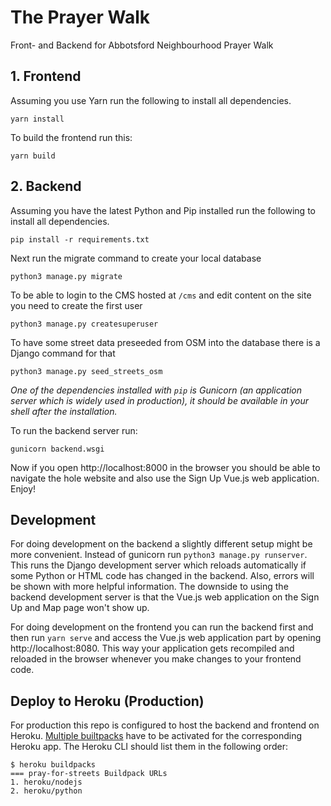 # The Prayer Walk

Front- and Backend for Abbotsford Neighbourhood Prayer Walk

## 1. Frontend
Assuming you use Yarn run the following to install all dependencies.
```shell
yarn install
```
To build the frontend run this:
```shell
yarn build
```

## 2. Backend
Assuming you have the latest Python and Pip installed run the following 
to install all dependencies.
```shell
pip install -r requirements.txt
```

Next run the migrate command to create your local database
```shell
python3 manage.py migrate
```

To be able to login to the CMS hosted at `/cms` and edit content on the site you need to create the first user
```shell
python3 manage.py createsuperuser
```

To have some street data preseeded from OSM into the database there is a Django command for that
```shell
python3 manage.py seed_streets_osm
```

_One of the dependencies installed with `pip` is Gunicorn (an application server which is widely used
in production), it should be available in your shell after the installation._

To run the backend server run:
```shell
gunicorn backend.wsgi
```
Now if you open http://localhost:8000 in the browser you should be able 
to navigate the hole website and also use the Sign Up Vue.js 
web application. Enjoy!


## Development
For doing development on the backend a slightly different setup might be more
convenient. Instead of gunicorn run `python3 manage.py runserver`. This runs
the Django development server which reloads automatically if 
some Python or HTML code has changed in the backend. Also, errors will be
shown with more helpful information. The downside to using the backend 
development server is that the Vue.js web application on the Sign Up and
Map page won't show up.

For doing development on the frontend you can run the backend first and then
run `yarn serve` and access the Vue.js web application part by opening
http://localhost:8080. This way your application gets recompiled and reloaded
in the browser whenever you make changes to your frontend code.

## Deploy to Heroku (Production)
For production this repo is configured to host the backend and frontend 
on Heroku. [Multiple builtpacks](https://devcenter.heroku.com/articles/using-multiple-buildpacks-for-an-app) 
have to be activated for the corresponding Heroku app. The Heroku CLI should 
list them in the following order:
```shell
$ heroku buildpacks
=== pray-for-streets Buildpack URLs
1. heroku/nodejs
2. heroku/python
```
